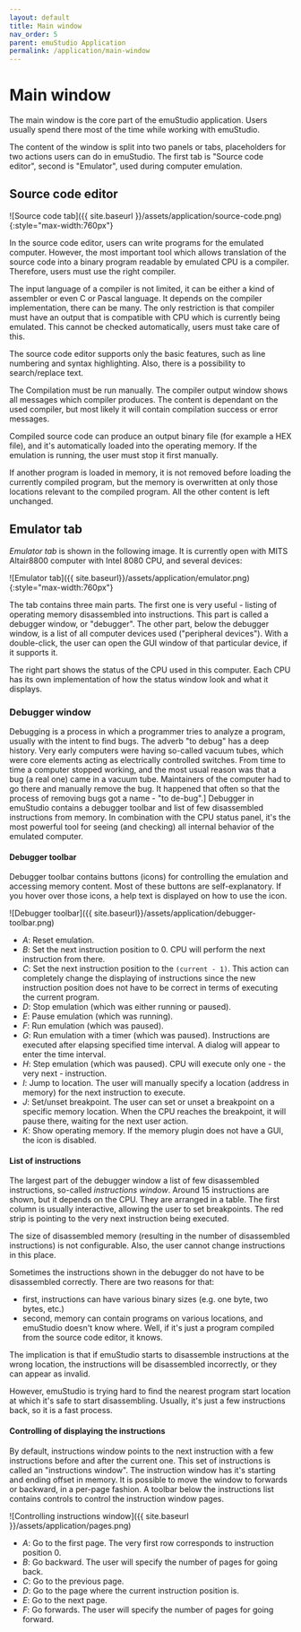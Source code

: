 ```yaml
---
layout: default
title: Main window
nav_order: 5
parent: emuStudio Application
permalink: /application/main-window
---
```


# Main window

The main window is the core part of the emuStudio application. Users usually spend there most of the time while working with emuStudio.

The content of the window is split into two panels or tabs, placeholders for two actions users can do in emuStudio. The first tab is "Source code editor", second is "Emulator", used during computer
emulation.

## Source code editor

![Source code tab]({{ site.baseurl }}/assets/application/source-code.png){:style="max-width:760px"}

In the source code editor, users can write programs for the emulated computer. However, the most important tool which
allows translation of the source code into a binary program readable by emulated CPU is a compiler. Therefore, users must use the right compiler.

The input language of a compiler is not limited, it can be either a kind of assembler or even C or Pascal language. It depends on the compiler implementation, there can be many. The only restriction
is that compiler must have an output that is compatible with CPU which is currently being emulated. This cannot be checked automatically, users must take care of this.

The source code editor supports only the basic features, such as line numbering and syntax highlighting. Also, there is a
possibility to search/replace text.

The Compilation must be run manually. The compiler output window shows all messages which compiler produces. The content is dependant on the used compiler, but most likely it will contain compilation success or
error messages.

Compiled source code can produce an output binary file (for example a HEX file), and it's automatically loaded into the operating memory. If the emulation is
running, the user must stop it first manually.

If another program is loaded in memory, it is not removed before loading the currently compiled program, but the memory is overwritten at only those locations relevant to the compiled program. All the other
content is left unchanged.

## Emulator tab

*Emulator tab* is shown in the following image. It is currently open with MITS Altair8800 computer with Intel 8080 CPU, and several devices:

![Emulator tab]({{ site.baseurl}}/assets/application/emulator.png){:style="max-width:760px"}

The tab contains three main parts. The first one is very useful - listing of operating memory disassembled into instructions.
This part is called a debugger window, or "debugger". The other part, below the debugger window, is a list of all computer
devices used ("peripheral devices"). With a double-click, the user can open the GUI window of that particular device, if it supports it.

The right part shows the status of the CPU used in this computer. Each CPU has its own implementation of how the status window look and what it displays.

### Debugger window

Debugging is a process in which a programmer tries to analyze a program, usually with the intent to find bugs. The adverb "to debug" has a deep history.
Very early computers were having so-called vacuum tubes, which were core elements acting as electrically controlled switches.
From time to time a computer stopped working, and the most usual reason was that a bug (a real one) came in a vacuum tube.
Maintainers of the computer had to go there and manually remove the bug. It happened that often so that the process of removing bugs got a name - "to de-bug".] Debugger in emuStudio contains
a debugger toolbar and list of few disassembled instructions from memory. In combination with the CPU status panel, it's the most powerful tool for seeing (and checking) all internal behavior of the emulated computer.

#### Debugger toolbar

Debugger toolbar contains buttons (icons) for controlling the emulation and accessing memory content. Most of these buttons are self-explanatory.
If you hover over those icons, a help text is displayed on how to use the icon.

![Debugger toolbar]({{ site.baseurl}}/assets/application/debugger-toolbar.png)

- *A*: Reset emulation.
- *B*: Set the next instruction position to 0. CPU will perform the next instruction from there.
- *C*: Set the next instruction position to the `(current - 1)`. This action can completely change the displaying of
  instructions since the new instruction position does not have to be correct in terms of executing the current program.
- *D*: Stop emulation (which was either running or paused).
- *E*: Pause emulation (which was running).
- *F*: Run emulation (which was paused).
- *G*: Run emulation with a timer (which was paused). Instructions are executed after elapsing specified time interval. A dialog will appear to enter the time interval.
- *H*: Step emulation (which was paused). CPU will execute only one - the very next - instruction.
- *I*: Jump to location. The user will manually specify a location (address in memory) for the next instruction to execute.
- *J*: Set/unset breakpoint. The user can set or unset a breakpoint on a specific memory location. When the CPU reaches
  the breakpoint, it will pause there, waiting for the next user action.
- *K*: Show operating memory. If the memory plugin does not have a GUI, the icon is disabled.

#### List of instructions

The largest part of the debugger window a list of few disassembled instructions, so-called *instructions window*. Around
15 instructions are shown, but it depends on the CPU. They are arranged in a table. The first column is usually interactive, allowing the user to set breakpoints. The red strip is pointing to the very next instruction being executed.

The size of disassembled memory (resulting in the number of disassembled instructions) is not configurable. Also, the user cannot change instructions in this place.

Sometimes the instructions shown in the debugger do not have to be disassembled correctly. There are two reasons for that:

- first, instructions can have various binary sizes (e.g. one byte, two bytes, etc.)
- second, memory can contain programs on various locations, and emuStudio doesn't know where. Well, if it's just a program compiled from the source code editor, it knows.

The implication is that if emuStudio starts to disassemble instructions at the wrong location, the instructions will be disassembled incorrectly, or they can appear as invalid.

However, emuStudio is trying hard to find the nearest program start location at which it's safe to start disassembling. Usually, it's just a few instructions back, so it is a fast process.

#### Controlling of displaying the instructions

By default, instructions window points to the next instruction with a few instructions before and after the current
one. This set of instructions is called an "instructions window". The instruction window has it's starting and ending
offset in memory. It is possible to move the window to forwards or backward, in a per-page fashion. A toolbar below
the instructions list contains controls to control the instruction window pages.
   
![Controlling instructions window]({{ site.baseurl }}/assets/application/pages.png)

- *A*: Go to the first page. The very first row corresponds to instruction position 0.
- *B*: Go backward. The user will specify the number of pages for going back.
- *C*: Go to the previous page.
- *D*: Go to the page where the current instruction position is.
- *E*: Go to the next page.
- *F*: Go forwards. The user will specify the number of pages for going forward.
